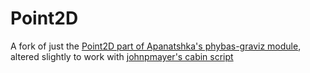 Point2D
=======

A fork of just the [Point2D part of Apanatshka's phybas-graviz module](https://github.com/Apanatshka/phybas-graviz), altered slightly to work with [johnpmayer's cabin script](https://github.com/johnpmayer/cabin)
